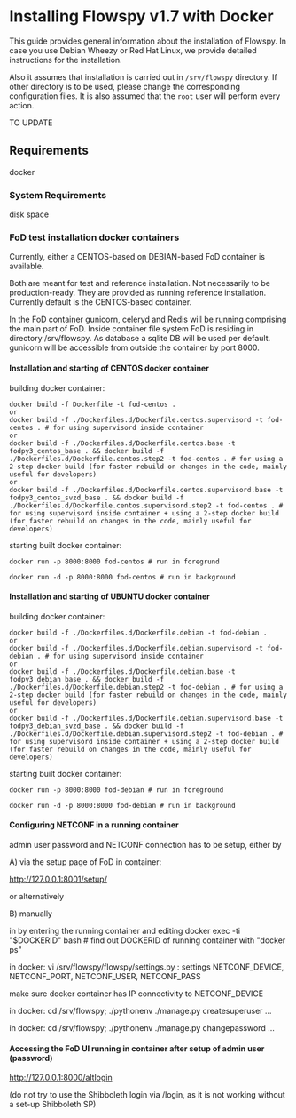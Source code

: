 # Installing Flowspy v1.7 with Docker

This guide provides general information about the installation of Flowspy. In case you use Debian Wheezy or Red Hat Linux, we provide detailed instructions for the installation.

Also it assumes that installation is carried out in `/srv/flowspy`
directory. If other directory is to be used, please change the
corresponding configuration files. It is also assumed that the `root` user
will perform every action.

TO UPDATE

## Requirements

docker

### System Requirements

disk space

### FoD test installation docker containers

Currently, either a CENTOS-based on DEBIAN-based FoD container is available.

Both are meant for test and reference installation.
Not necessarily to be production-ready.
They are provided as running reference installation.
Currently default is the CENTOS-based container.

In the FoD container gunicorn, celeryd and Redis will be running comprising the main part of FoD.
Inside container file system FoD is residing in directory /srv/flowspy.
As database a sqlite DB will be used per default.
gunicorn will be accessible from outside the container by port 8000.


#### Installation and starting of CENTOS docker container

building docker container:
```
docker build -f Dockerfile -t fod-centos .
or 
docker build -f ./Dockerfiles.d/Dockerfile.centos.supervisord -t fod-centos . # for using supervisord inside container
or 
docker build -f ./Dockerfiles.d/Dockerfile.centos.base -t fodpy3_centos_base . && docker build -f ./Dockerfiles.d/Dockerfile.centos.step2 -t fod-centos . # for using a 2-step docker build (for faster rebuild on changes in the code, mainly useful for developers)
or
docker build -f ./Dockerfiles.d/Dockerfile.centos.supervisord.base -t fodpy3_centos_svzd_base . && docker build -f ./Dockerfiles.d/Dockerfile.centos.supervisord.step2 -t fod-centos . # for using supervisord inside container + using a 2-step docker build (for faster rebuild on changes in the code, mainly useful for developers)
```

starting built docker container:
```
docker run -p 8000:8000 fod-centos # run in foregrund

docker run -d -p 8000:8000 fod-centos # run in background
```

#### Installation and starting of UBUNTU docker container

building docker container:
```
docker build -f ./Dockerfiles.d/Dockerfile.debian -t fod-debian .
or
docker build -f ./Dockerfiles.d/Dockerfile.debian.supervisord -t fod-debian . # for using supervisord inside container
or 
docker build -f ./Dockerfiles.d/Dockerfile.debian.base -t fodpy3_debian_base . && docker build -f ./Dockerfiles.d/Dockerfile.debian.step2 -t fod-debian . # for using a 2-step docker build (for faster rebuild on changes in the code, mainly useful for developers)
or 
docker build -f ./Dockerfiles.d/Dockerfile.debian.supervisord.base -t fodpy3_debian_svzd_base . && docker build -f ./Dockerfiles.d/Dockerfile.debian.supervisord.step2 -t fod-debian . # for using supervisord inside container + using a 2-step docker build (for faster rebuild on changes in the code, mainly useful for developers)
```

starting built docker container:
```
docker run -p 8000:8000 fod-debian # run in foreground

docker run -d -p 8000:8000 fod-debian # run in background
```

#### Configuring NETCONF in a running container 

admin user password and NETCONF connection has to be setup, 
either by

A) via the setup page of FoD in container: 

http://127.0.0.1:8001/setup/

or alternatively

B) manually

in by entering the running container and editing
docker exec -ti "$DOCKERID" bash # find out DOCKERID of running container with "docker ps"

in docker: vi /srv/flowspy/flowspy/settings.py : settings NETCONF_DEVICE, NETCONF_PORT, NETCONF_USER, NETCONF_PASS

make sure docker container has IP connectivity to NETCONF_DEVICE

in docker: cd /srv/flowspy; ./pythonenv ./manage.py createsuperuser ...

in docker: cd /srv/flowspy; ./pythonenv ./manage.py changepassword ...

#### Accessing the FoD UI running in container after setup of admin user (password)

http://127.0.0.1:8000/altlogin

(do not try to use the Shibboleth login via /login, as it is not working without a set-up Shibboleth SP)



